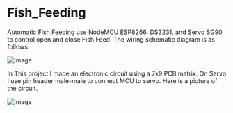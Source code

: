 # Fish_Feeding

Automatic Fish Feeding use NodeMCU ESP8266, DS3231, and Servo SG90 to control open and close Fish Feed. The wiring schematic diagram is as follows.

![image](https://user-images.githubusercontent.com/82512652/215663612-e2c0a0a8-66a9-41be-9c62-7166fa3559df.png)

In This project I made an electronic circuit using a 7x9 PCB matrix. On Servo I use pin header male-male to connect MCU to servo. Here is a picture of the circuit.

![image](https://user-images.githubusercontent.com/82512652/215666410-fe59ff47-021e-4a36-a2e0-b5b140549484.png)

